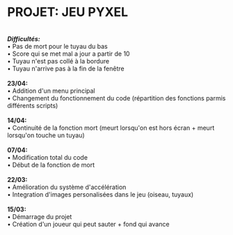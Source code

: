 # PROJET: JEU PYXEL
<br><b><i>Difficultés:</i></b>
<br>• Pas de mort pour le tuyau du bas
<br>• Score qui se met mal a jour a partir de 10
<br>• Tuyau n'est pas collé à la bordure
<br>• Tuyau n'arrive pas à la fin de la fenêtre
<br>
<br><b>23/04:</b>
<br>• Addition d'un menu principal
<br>• Changement du fonctionnement du code (répartition des fonctions parmis différents scripts)
<br>
<br><b>14/04:</b>
<br>• Continuité de la fonction mort (meurt lorsqu'on est hors écran + meurt lorsqu'on touche un tuyau)
<br>
<br><b>07/04:</b>
<br>• Modification total du code
<br>• Début de la fonction de mort
<br>
<br><b>22/03:</b>
<br>• Amélioration du système d'accélération
<br>• Integration d'images personalisées dans le jeu (oiseau, tuyaux)
<br>
<br><b>15/03:</b>
<br>• Démarrage du projet
<br>• Création d'un joueur qui peut sauter + fond qui avance
